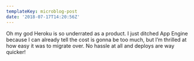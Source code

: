 ```yaml
---
templateKey: microblog-post
date: '2018-07-17T14:20:56Z'
---
```


Oh my god Heroku is so underrated as a product. I just ditched App Engine because I can already tell the cost is gonna be too much, but I’m thrilled at how easy it was to migrate over. No hassle at all and deploys are way quicker!

